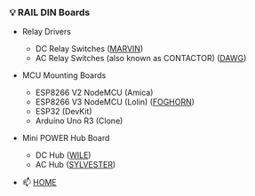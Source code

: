 ### 💡 RAIL DIN Boards
- Relay Drivers
	- DC Relay Switches ([MARVIN](https://github.com/seryalda/marvin))
	- AC Relay Switches (also known as CONTACTOR) ([DAWG](https://github.com/seryalda/dawg))	
- MCU Mounting Boards
	- ESP8266 V2 NodeMCU (Amica)
	- ESP8266 V3 NodeMCU (Lolin) ([FOGHORN](https://github.com/seryalda/foghorn))
	- ESP32 (DevKit)  
	- Arduino Uno R3 (Clone)  		
- Mini POWER Hub Board
	- DC Hub ([WILE](https://github.com/seryalda/wile))
	- AC Hub ([SYLVESTER](https://github.com/seryalda/sylvester))

- 📫 [HOME](/)





<!--
- 📫 [Microcontroller Mounting Boards](https://www.seryalda.com/contact).
- 📫 [Relay Switching Boards](https://www.seryalda.com/contact).
- 📫 [Power Distributor Boards](https://www.seryalda.com/contact).
- 📫 [Sensor Boards](https://www.seryalda.com/contact).
- 📫 [Data Transmitter Boards](https://www.seryalda.com/contact).
-->

<!--
📫 Reach out to us through our [website](https://www.seryalda.com/contact) or connect with us on [LinkedIn](https://www.linkedin.com/company/seryalda/).
-->



<!---
seryalda/seryalda is a ✨ special ✨ repository because its `README.md` (this file) appears on your GitHub profile.
You can click the Preview link to take a look at your changes.
--->
